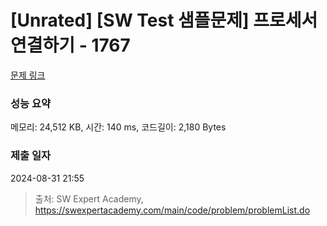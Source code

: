 # [Unrated] [SW Test 샘플문제] 프로세서 연결하기 - 1767 

[문제 링크](https://swexpertacademy.com/main/code/problem/problemDetail.do?contestProbId=AV4suNtaXFEDFAUf) 

### 성능 요약

메모리: 24,512 KB, 시간: 140 ms, 코드길이: 2,180 Bytes

### 제출 일자

2024-08-31 21:55



> 출처: SW Expert Academy, https://swexpertacademy.com/main/code/problem/problemList.do
